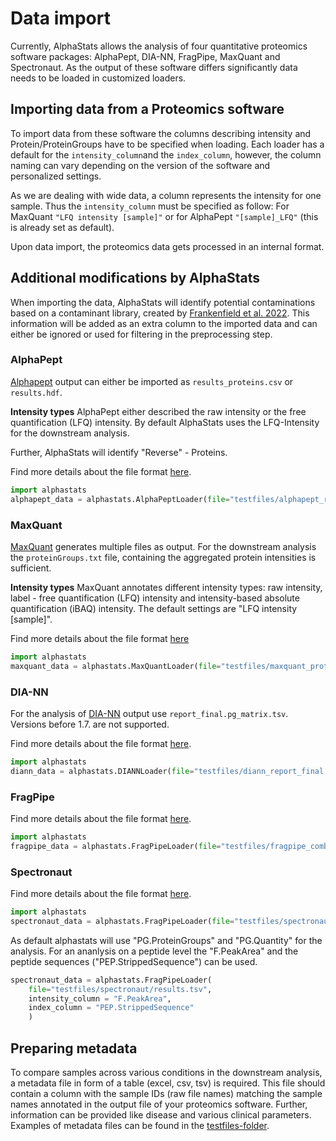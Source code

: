 # Data import

Currently, AlphaStats allows the analysis of four quantitative proteomics software packages: AlphaPept, DIA-NN, FragPipe, MaxQuant and Spectronaut. As the output of these software differs significantly data needs to be loaded in customized loaders.



## Importing data from a Proteomics software
To import data from these software the columns describing intensity and Protein/ProteinGroups have to be specified when loading. Each loader has a default for the `intensity_column`and the `index_column`, however, the column naming can vary depending on the version of the software and personalized settings.

As we are dealing with wide data, a column represents the intensity for one sample. Thus the `intensity_column` must be specified as follow: For MaxQuant `"LFQ intensity [sample]"` or for AlphaPept `"[sample]_LFQ"` (this is already set as default).

Upon data import, the proteomics data gets processed in an internal format.

## Additional modifications by AlphaStats

When importing the data, AlphaStats will identify potential contaminations based on a contaminant library, created by [Frankenfield et al. 2022](https://www.biorxiv.org/content/10.1101/2022.04.27.489766v2.full). This information will be added as an extra column to the imported data and can either be ignored or used for filtering in the preprocessing step.


### AlphaPept
[Alphapept](https://github.com/MannLabs/alphapept) output can either be imported as `results_proteins.csv` or `results.hdf`. 

**Intensity types**
AlphaPept either described the raw intensity or the free quantification (LFQ) intensity. By default AlphaStats uses the LFQ-Intensity for the downstream analysis.

Further, AlphaStats will identify "Reverse" - Proteins.

Find more details about the file format [here](https://mannlabs.github.io/alphapept/file_formats.html).

```python
import alphastats
alphapept_data = alphastats.AlphaPeptLoader(file="testfiles/alphapept_results_proteins.csv")
```

### MaxQuant
[MaxQuant](https://www.maxquant.org/) generates multiple files as output. For the downstream analysis the `proteinGroups.txt` file, containing the aggregated protein intensities is sufficient. 

**Intensity types** 
MaxQuant annotates different intensity types: raw intensity, label - free quantification (LFQ) intensity and intensity-based absolute quantification (iBAQ) intensity. The default settings are "LFQ intensity [sample]".

Find more details about the file format [here](http://www.coxdocs.org/doku.php?id=maxquant:table:proteingrouptable)

```python
import alphastats 
maxquant_data = alphastats.MaxQuantLoader(file="testfiles/maxquant_proteinGroups.txt")
```

### DIA-NN
For the analysis of [DIA-NN](https://github.com/vdemichev/DiaNN) output use `report_final.pg_matrix.tsv`. Versions before 1.7. are not supported.


Find more details about the file format [here](https://github.com/vdemichev/DiaNN#output).

```python
import alphastats 
diann_data = alphastats.DIANNLoader(file="testfiles/diann_report_final.pg_matrix.tsv")
```

### FragPipe

Find more details about the file format [here](https://fragpipe.nesvilab.org/docs/tutorial_fragpipe_outputs.html#combined_proteintsv).

```python
import alphastats 
fragpipe_data = alphastats.FragPipeLoader(file="testfiles/fragpipe_combined_proteins.tsv")
```

### Spectronaut

Find more details about the file format [here](https://biognosys.com/content/uploads/2022/12/Spectronaut17_UserManual.pdf).

```python
import alphastats
spectronaut_data = alphastats.FragPipeLoader(file="testfiles/spectronaut/results.tsv")
```
As default alphastats will use "PG.ProteinGroups" and "PG.Quantity" for the analysis. For an ananlysis on a peptide level the "F.PeakArea" and the peptide sequences ("PEP.StrippedSequence") can be used.

```python
spectronaut_data = alphastats.FragPipeLoader(
    file="testfiles/spectronaut/results.tsv",
    intensity_column = "F.PeakArea",
    index_column = "PEP.StrippedSequence"
    )
```

## Preparing metadata
To compare samples across various conditions in the downstream analysis, a metadata file in form of a table (excel, csv, tsv) is required. This file should contain a column with the sample IDs (raw file names) matching the sample names annotated in the output file of your proteomics software. Further, information can be provided like disease and various clinical parameters. Examples of metadata files can be found in the [testfiles-folder](https://github.com/MannLabs/alphastats/tree/main/testfiles).
